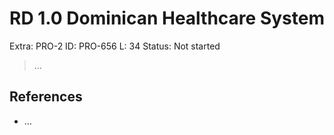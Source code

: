 # RD 1.0 Dominican Healthcare System

Extra: PRO-2
ID: PRO-656
L: 34
Status: Not started

> …
> 

## References

- …